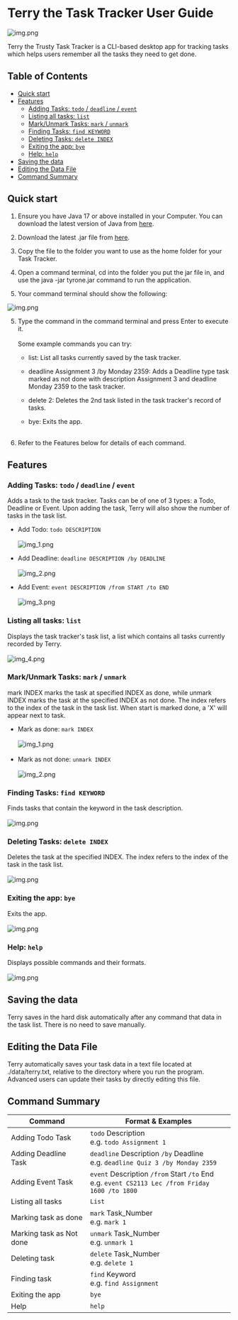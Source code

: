 # Terry the Task Tracker User Guide
![img.png](docs/images/terry.png)

Terry the Trusty Task Tracker is a CLI-based desktop app for tracking tasks which helps users remember all the tasks they need to get done.

## Table of Contents
* [Quick start](#quick-start)
* [Features](#features)
  * [Adding Tasks: `todo` / `deadline` / `event`](#adding-tasks-todo--deadline--event)
  * [Listing all tasks: `list`](#listing-all-tasks-list)
  * [Mark/Unmark Tasks: `mark` / `unmark`](#markunmark-tasks-mark--unmark)
  * [Finding Tasks: `find KEYWORD`](#finding-tasks-find-keyword)
  * [Deleting Tasks: `delete INDEX`](#deleting-tasks-delete-index)
  * [Exiting the app: `bye`](#exiting-the-app-bye)
  * [Help: `help`](#help-help)
* [Saving the data](#saving-the-data)
* [Editing the Data File](#editing-the-data-file)
* [Command Summary](#command-summary)

## Quick start

1. Ensure you have Java 17 or above installed in your Computer. 
You can download the latest version of Java from [here](https://www.oracle.com/java/technologies/javase-jdk11-downloads.html).


2. Download the latest .jar file from [here](https://github.com/Jasonlobo21/ip/releases/tag/A-Jar).


3. Copy the file to the folder you want to use as the home folder for your Task Tracker.


4. Open a command terminal, cd into the folder you put the jar file in, and use the java -jar tyrone.jar command to run the application. 
5. Your command terminal should show the following:

![img.png](docs/images/Greeting.png)

5. Type the command in the command terminal and press Enter to execute it. <br/><br/>
   Some example commands you can try:

    * list: List all tasks currently saved by the task tracker.

    * deadline Assignment 3 /by Monday 2359: Adds a Deadline type task marked as not done with description Assignment 3 and deadline Monday 2359 to the task tracker.

    * delete 2: Deletes the 2nd task listed in the task tracker's record of tasks.

    * bye: Exits the app.<br/><br/>
   
6. Refer to the Features below for details of each command.


## Features

### Adding Tasks: `todo` / `deadline` / `event`
Adds a task to the task tracker. Tasks can be of one of 3 types: a Todo, Deadline or Event. 
Upon adding the task, Terry will also show the number of tasks in the task list.

* Add Todo: `todo DESCRIPTION` <br/><br/>
![img_1.png](docs/images/todo.png)

* Add Deadline: `deadline DESCRIPTION /by DEADLINE` <br/><br/>
![img_2.png](docs/images/Deadline.png)

* Add Event: `event DESCRIPTION /from START /to END` <br/><br/>
![img_3.png](docs/images/Event.png)

### Listing all tasks: `list`
Displays the task tracker's task list, a list which contains all tasks currently recorded by Terry. <br/><br/>
![img_4.png](docs/images/List.png)

### Mark/Unmark Tasks: `mark` / `unmark`
mark INDEX marks the task at specified INDEX as done, while unmark INDEX marks the task at the specified INDEX as not done. 
The index refers to the index of the task in the task list. 
When start is marked done, a 'X' will appear next to task. <br/>
* Mark as done: `mark INDEX` <br/><br/>
![img_1.png](docs/images/Mark.png) <br/><br/>
* Mark as not done: `unmark INDEX` <br/><br/>
 ![img_2.png](docs/images/Unmark.png)


### Finding Tasks: `find KEYWORD`
Finds tasks that contain the keyword in the task description. <br/><br/>
![img.png](docs/images/Find.png)

### Deleting Tasks: `delete INDEX`
Deletes the task at the specified INDEX. 
The index refers to the index of the task in the task list. <br/><br/>
![img.png](docs/images/Delete.png)

### Exiting the app: `bye`
Exits the app. <br/><br/>
![img.png](docs/images/bye.png)

### Help: `help`
Displays possible commands and their formats. <br/><br/>
![img.png](docs/images/Help.png)

## Saving the data

Terry saves in the hard disk automatically after any command that data in the task list. 
There is no need to save manually.

## Editing the Data File

Terry automatically saves your task data in a text file located at ./data/terry.txt, relative to the directory where you run the program. 
Advanced users can update their tasks by directly editing this file.

## Command Summary

| Command                  | Format & Examples                                                                                              |
|--------------------------|----------------------------------------------------------------------------------------------------------------|
| Adding Todo Task         | `todo` Description  <br/> e.g. `todo Assignment 1`                                                             |       
| Adding Deadline Task     | `deadline` Description `/by` Deadline <br/> e.g. `deadline Quiz 3 /by Monday 2359`                             |
| Adding Event Task        | `event` Description `/from` Start `/to` End <br/> e.g. `event CS2113 Lec /from Friday 1600 /to 1800` |
| Listing all tasks        | ` List  `                                                                                                      |
| Marking task as done     | `mark` Task_Number <br/> e.g. `mark 1`                                                                         |
| Marking task as Not done | `unmark` Task_Number <br/> e.g. `unmark 1`                                                                     |
| Deleting task            | `delete` Task_Number <br/> e.g. `delete 1`                                                                     |
| Finding task             | `find` Keyword <br/> e.g. `find Assignment`                                                                    |
| Exiting the app          | `bye`                                                                                                          |
| Help                     | `help`                                                                                                         |
